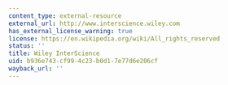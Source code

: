 ```yaml
---
content_type: external-resource
external_url: http://www.interscience.wiley.com
has_external_license_warning: true
license: https://en.wikipedia.org/wiki/All_rights_reserved
status: ''
title: Wiley InterScience
uid: b936e743-cf99-4c23-b0d1-7e77d6e206cf
wayback_url: ''
---
```

